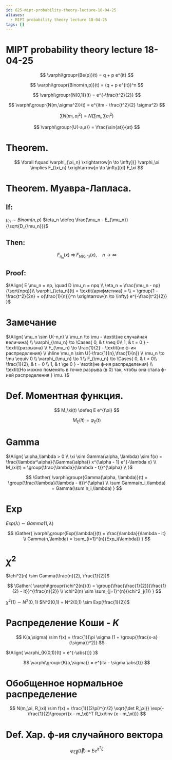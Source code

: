 ```yaml
---
id: 625-mipt-probability-theory-lecture-18-04-25
aliases:
  - MIPT probability theory lecture 18-04-25
tags: []
---
```


# MIPT probability theory lecture 18-04-25

$$
\varphi\groupr{Be(p)}(t) = q + p e^{it}
$$

$$
\varphi\groupr{Binom(n,p)}(t) = (q + p e^{it})^n
$$

$$
\varphi\groupr{N(0,1)}(t) = e^{-\frac{t^2}{2}}
$$

$$
\varphi\groupr{N(m,\sigma^2)}(t) = e^{itm - \frac{t^2}{2} \sigma^2}
$$

$$
\sum N(m_i,\sigma_i^2) = N(\sum m_i, \sum \sigma_i^2)
$$

$$
\varphi\groupr{U(-a,a)} = \frac{\sin{at}}{at}
$$

# Theorem.

$$
\forall t\quad \varphi_{\xi_n} \xrightarrow[n \to \infty]{} \varphi_\xi
\implies
F_{\xi_n} \xrightarrow[n \to \infty]{d} F_\xi
$$

# Theorem. Муавра-Лапласа.

## If:

$\mu_n \sim Binom(n,p)$
$\eta_n \defeq \frac{\mu_n - E_{\mu_n}}{\sqrt{D_{\mu_n}}}$

## Then:

$$
F_{\eta_n}(x) \rightrightarrows F_{N(0,1)}(x),\quad n\to\infty
$$

## Proof:

$\Align{
E \mu_n = np, \quad D \mu_n = npq \\
\eta_n = \frac{\mu_n - np}{\sqrt{npq}}\\
\varphi_{\eta_n}(t) = \textit{арифметика} = \\
= \group{1 - \frac{t^2}{2n} + o(\frac{1}{n})}^n 
\xrightarrow{n \to \infty} e^{-\frac{t^2}{2}}
}$

# Замечание

$\Align{
\mu_n \sim U(-n,n) \\
\mu_n \to \mu - \textit{не случайная величина} \\
\varphi_{\mu_n} \to \Cases{
0, & t \neq 0\\
1, & t = 0
} - \textit{разрывна} \\
F_{\mu_n} \to \frac{1}{2} - \textit{не ф-ия распределения} \\
\hline
\mu_n \sim U(-\frac{1}{n},\frac{1}{n}) \\
\mu_n \to \mu \equiv 0 \\
\varphi_{\mu_n} \to 1 \\
F_{\mu_n} \to \Cases{
0, & t < 0\\
\frac{1}{2}, & t = 0 \\
1, & t \ge 0
} - \textit{не ф-ия распределения} \\
\textit{Но можно поменять в точке разрыва (в 0) так, чтобы она стала ф-ией распределения } \mu.
}$

# Def. Моментная функция.

$$
M_\xi(t) \defeq E e^{t\xi}
$$

$$
M_\xi(it) = \varphi_\xi(t)
$$

# Gamma

$\Align{
\alpha,\lambda > 0 \\
\xi \sim Gamma(\alpha, \lambda) \sim
f(x) = \frac{\lambda^\alpha}{\Gamma(\alpha)} x^{\alpha - 1} e^{-\lambda x} \\
M_\xi(t) = \group{\frac{\lambda}{\lambda - t}}^{\alpha} \\
}$

$$
\Gather{
\varphi\groupr{Gamma(\alpha, \lambda)}(t) = \group{\frac{\lambda}{\lambda - it}}^{\alpha} \\
\sum Gamma(n_i,\lambda) = Gamma(\sum n_i,\lambda)
}
$$

# Exp

$Exp(\lambda) \sim Gamma(1,\lambda)$

$$
\Gather{
\varphi\groupr{Exp(\lambda)}(t) = \frac{\lambda}{\lambda - it} \\
Gamma(n,\lambda) = \sum_{i=1}^{n}{Exp_i(\lambda)}
}
$$

# $\chi^2$

$\chi^2(n) \sim Gamma(\frac{n}{2}, \frac{1}{2})$

$$
\Gather{
\varphi\groupr{\chi^2(n)}(t) = \group{\frac{\frac{1}{2}}{\frac{1}{2} - it}}^{\frac{n}{2}} \\
\chi^2(n) \sim \sum_{j=1}^{n}{\chi^2_j(1)}
}
$$

$\chi^2(1) \sim N^2(0,1)$
$N^2(0,1) + N^2(0,1) \sim Exp(\frac{1}{2})$

# Распределение Коши - $K$

$$
K(a,\sigma) \sim f(x) = \frac{1}{\pi \sigma (1 + \group{\frac{x-a}{\sigma}}^2)}
$$

$\Align{
\varphi_{K(0,1)}(t) = e^{-\abs{t}}
}$

$$
\varphi\groupr{K(a,\sigma)} = e^{ita - \sigma \abs{t}}
$$

# Обобщенное нормальное распределение

$$
N(m_\xi, R_\xi) \sim
f(x) = \frac{1}{(2\pi)^{n/2} \sqrt{\det R_\xi}}
\exp{-\frac{1}{2}\groupr{(x - m_\xi)^T R_\xi\inv (x - m_\xi)}}
$$
# Def. Хар. ф-ия случайного вектора
$$
\varphi_{\vec{\xi}}(\vec{t}) = E e^{i t^T \xi}
$$

